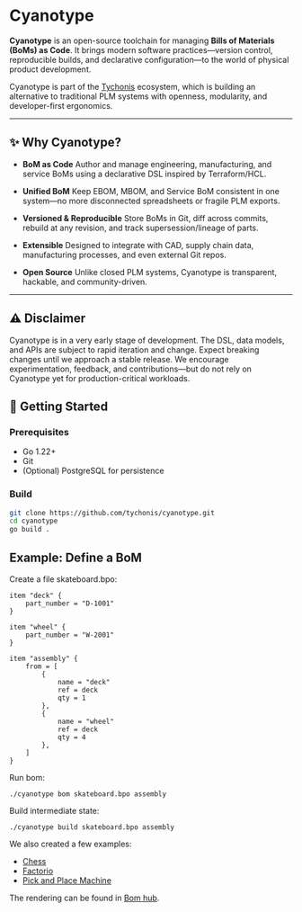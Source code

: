 # Cyanotype

**Cyanotype** is an open-source toolchain for managing **Bills of Materials (BoMs) as Code**.
It brings modern software practices—version control, reproducible builds, and declarative configuration—to the world of physical product development.

Cyanotype is part of the [Tychonis](https://tychonis.com) ecosystem, which is building an alternative to traditional PLM systems with openness, modularity, and developer-first ergonomics.

---

## ✨ Why Cyanotype?

- **BoM as Code**
  Author and manage engineering, manufacturing, and service BoMs using a declarative DSL inspired by Terraform/HCL.

- **Unified BoM**
  Keep EBOM, MBOM, and Service BoM consistent in one system—no more disconnected spreadsheets or fragile PLM exports.

- **Versioned & Reproducible**
  Store BoMs in Git, diff across commits, rebuild at any revision, and track supersession/lineage of parts.

- **Extensible**
  Designed to integrate with CAD, supply chain data, manufacturing processes, and even external Git repos.

- **Open Source**
  Unlike closed PLM systems, Cyanotype is transparent, hackable, and community-driven.

---

## ⚠️ Disclaimer

Cyanotype is in a very early stage of development.
The DSL, data models, and APIs are subject to rapid iteration and change.
Expect breaking changes until we approach a stable release. We encourage experimentation, feedback, and contributions—but do not rely on Cyanotype yet for production-critical workloads.

## 🚀 Getting Started

### Prerequisites
- Go 1.22+
- Git
- (Optional) PostgreSQL for persistence

### Build
```bash
git clone https://github.com/tychonis/cyanotype.git
cd cyanotype
go build .
```

## Example: Define a BoM

Create a file skateboard.bpo:

```
item "deck" {
    part_number = "D-1001"
}

item "wheel" {
    part_number = "W-2001"
}

item "assembly" {
    from = [
        {
            name = "deck"
            ref = deck
            qty = 1
        },
        {
            name = "wheel"
            ref = deck
            qty = 4
        },
    ]
}
```

Run bom:
```
./cyanotype bom skateboard.bpo assembly
```

Build intermediate state:
```
./cyanotype build skateboard.bpo assembly
```

We also created a few examples:
- [Chess](https://github.com/tychonis/cyanotype-chess)
- [Factorio](https://github.com/tychonis/cyanotype-factorio)
- [Pick and Place Machine](https://github.com/tychonis/cyanotype-pnp)

The rendering can be found in [Bom hub](https://bomhub.tychonis.com).
